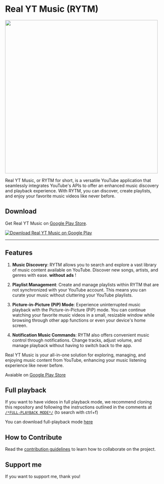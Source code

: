 # Real YT Music (RYTM)

<img src = "https://riccardoventurini.dev/assets/portfolio/rytm.png" width ="500" />

Real YT Music, or RYTM for short, is a versatile YouTube application that seamlessly integrates YouTube's APIs to offer an enhanced music discovery and playback experience. With RYTM, you can discover, create playlists, and enjoy your favorite music videos like never before.

## Download

Get Real YT Music on [Google Play Store](https://play.google.com/store/apps/details?id=com.ctrlvnt.rytm).

[![Download Real YT Music on Google Play](https://play.google.com/intl/en_us/badges/static/images/badges/en_badge_web_generic.png)](https://play.google.com/store/apps/details?id=com.ctrlvnt.rytm)

---


## Features

1. **Music Discovery**: RYTM allows you to search and explore a vast library of music content available on YouTube. Discover new songs, artists, and genres with ease. **without ads** !

2. **Playlist Management**: Create and manage playlists within RYTM that are not synchronized with your YouTube account. This means you can curate your music without cluttering your YouTube playlists.

3. **Picture-in-Picture (PiP) Mode**: Experience uninterrupted music playback with the Picture-in-Picture (PiP) mode. You can continue watching your favorite music videos in a small, resizable window while browsing through other app functions or even your device's home screen.

4. **Notification Music Commands**: RYTM also offers convenient music control through notifications. Change tracks, adjust volume, and manage playback without having to switch back to the app.

Real YT Music is your all-in-one solution for exploring, managing, and enjoying music content from YouTube, enhancing your music listening experience like never before.

Avaiable on [Google Play Store](https://play.google.com/store/apps/details?id=com.ctrlvnt.rytm)

## Full playback
If you want to have videos in full playback mode, we recommend cloning this repository and following the instructions outlined in the comments at [```/*FULL-PLAYBACK MODE*/```](https://github.com/ctrlVnt/Real-YT-Music/blob/master/app/src/main/java/com/ctrlvnt/rytm/ui/fragment/YouTubePlayerSupport.kt) (to search with ctrl+f)

You can download full-playback mode [here](https://github.com/ctrlVnt/Real-YT-Music/releases/tag/untagged-b273215d03065aa005ca)

## How to Contribute
Read the [contribution guidelines](CONTRIBUTING.md) to learn how to collaborate on the project.

## Support me
If you want to support me, thank you!

<script type="text/javascript" src="https://cdnjs.buymeacoffee.com/1.0.0/button.prod.min.js" data-name="bmc-button" data-slug="v3ntuz" data-color="#FF5F5F" data-emoji="🍺"  data-font="Bree" data-text="Buy me a beer" data-outline-color="#000000" data-font-color="#ffffff" data-coffee-color="#FFDD00" ></script>
